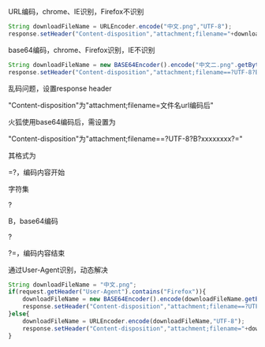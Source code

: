 URL编码，chrome、IE识别，Firefox不识别

```javascript
String downloadFileName = URLEncoder.encode("中文.png","UTF-8");
response.setHeader("Content-disposition","attachment;filename="+downloadFileName);
```

base64编码，chrome、Firefox识别，IE不识别

```javascript
String downloadFileName = new BASE64Encoder().encode("中文二.png".getBytes("UTF-8"));
response.setHeader("Content-disposition","attachment;filename==?UTF-8?B?"+downloadFileName+"?=");
```



乱码问题，设置response header

"Content-disposition"为"attachment;filename=文件名url编码后"

火狐使用base64编码后，需设置为

"Content-disposition"为"attachment;filename==?UTF-8?B?xxxxxxxx?="

其格式为

=?，编码内容开始

字符集

?

B，base64编码

?

?=，编码内容结束



通过User-Agent识别，动态解决

```javascript
String downloadFileName = "中文.png";
if(request.getHeader("User-Agent").contains("Firefox")){
    downloadFileName = new BASE64Encoder().encode(downloadFileName.getBytes("UTF-8"));
    response.setHeader("Content-disposition","attachment;filename==?UTF-8?B?"+downloadFileName+"?=");
}else{
    downloadFileName = URLEncoder.encode(downloadFileName,"UTF-8");
    response.setHeader("Content-disposition","attachment;filename="+downloadFileName);
}
```

